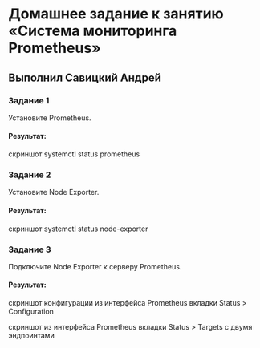 # Домашнее задание к занятию «Система мониторинга Prometheus»

## Выполнил Савицкий Андрей

### Задание 1
Установите Prometheus.

#### Результат:
скриншот systemctl status prometheus


### Задание 2
Установите Node Exporter.

#### Результат:
скриншот systemctl status node-exporter


### Задание 3
Подключите Node Exporter к серверу Prometheus.

#### Результат:
скриншот конфигурации из интерфейса Prometheus вкладки Status > Configuration


скриншот из интерфейса Prometheus вкладки Status > Targets с двумя эндпоинтами

